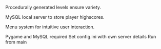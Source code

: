 Procedurally generated levels ensure variety.

MySQL local server to store player highscores.

Menu system for intuitive user interaction.


Pygame and MySQL required
Set config.ini with own server details
Run from main

